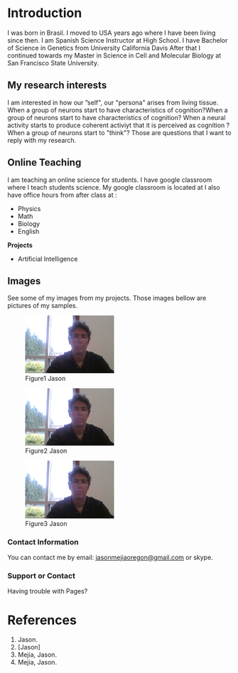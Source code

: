 # Introduction
I was born in Brasil.
I moved to USA years ago where I have been living since then.
I am Spanish Science Instructor at High School. 
I have Bachelor of Science in Genetics from University California Davis
After that I continued towards my Master in Science in Cell and Molecular Biology at San Francisco State 
University.

## My research interests
I am interested in how our ”self", our "persona" arises from living tissue. 
When a group of neurons start to have characteristics of cognition?When a group of neurons start to have characteristics of cognition?
When a neural activity starts to produce coherent activiyt that it is perceived as cognition ?
When a group of neurons start to "think"?
Those are questions that I want to reply with my research. 

## Online Teaching
I am teaching an online science for students. I have google classroom where I teach students science. My google classroom is located at 
I also have office hours from after class at :

- Physics
- Math
- Biology
- English


**Projects** 
- Artificial Intelligence



## Images
See some of my images from my projects.
Those images bellow are pictures of my samples.
<figure>
<img src="images-github/jason-github-small.jpg" width="200" />
<figcaption>Figure1 Jason</figcaption> </figure>

<figure>
<img src="images-github/jason-github-small.jpg" width="200" /> 
<figcaption>Figure2 Jason</figcaption> </figure>

<figure>
<img src="images-github/jason-github-small.jpg" width="200" /> 
<figcaption>Figure3 Jason</figcaption> </figure>

### Contact Information

You can contact me by email: [jasonmejiaoregon@gmail.com](jasonmejiaoregon@gmail.com) or skype.

### Support or Contact

Having trouble with Pages? 
# References

1. Jason.
2. [Jason]
3. Mejia, Jason.
4. Mejia, Jason.
